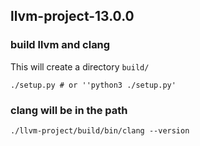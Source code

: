 ## llvm-project-13.0.0

### build llvm and clang
This will create a directory `build/`
```
./setup.py # or ''python3 ./setup.py'
```

### clang will be in the path
```
./llvm-project/build/bin/clang --version
```


